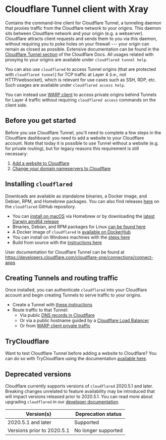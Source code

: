 # Cloudflare Tunnel client with Xray

Contains the command-line client for Cloudflare Tunnel, a tunneling daemon that proxies traffic from the Cloudflare network to your origins.
This daemon sits between Cloudflare network and your origin (e.g. a webserver). Cloudflare attracts client requests and sends them to you
via this daemon, without requiring you to poke holes on your firewall --- your origin can remain as closed as possible.
Extensive documentation can be found in the [Cloudflare Tunnel section](https://developers.cloudflare.com/cloudflare-one/connections/connect-apps) of the Cloudflare Docs.
All usages related with proxying to your origins are available under `cloudflared tunnel help`.

You can also use `cloudflared` to access Tunnel origins (that are protected with `cloudflared tunnel`) for TCP traffic
at Layer 4 (i.e., not HTTP/websocket), which is relevant for use cases such as SSH, RDP, etc.
Such usages are available under `cloudflared access help`.

You can instead use [WARP client](https://developers.cloudflare.com/cloudflare-one/connections/connect-apps/configuration/private-networks)
to access private origins behind Tunnels for Layer 4 traffic without requiring `cloudflared access` commands on the client side.


## Before you get started

Before you use Cloudflare Tunnel, you'll need to complete a few steps in the Cloudflare dashboard: you need to add a
website to your Cloudflare account. Note that today it is possible to use Tunnel without a website (e.g. for private
routing), but for legacy reasons this requirement is still necessary:
1. [Add a website to Cloudflare](https://support.cloudflare.com/hc/en-us/articles/201720164-Creating-a-Cloudflare-account-and-adding-a-website)
2. [Change your domain nameservers to Cloudflare](https://support.cloudflare.com/hc/en-us/articles/205195708)


## Installing `cloudflared`

Downloads are available as standalone binaries, a Docker image, and Debian, RPM, and Homebrew packages. You can also find releases [here](https://github.com/cloudflare/cloudflared/releases) on the `cloudflared` GitHub repository.

* You can [install on macOS](https://developers.cloudflare.com/cloudflare-one/connections/connect-apps/install-and-setup/installation#macos) via Homebrew or by downloading the [latest Darwin amd64 release](https://github.com/cloudflare/cloudflared/releases)
* Binaries, Debian, and RPM packages for Linux [can be found here](https://developers.cloudflare.com/cloudflare-one/connections/connect-apps/install-and-setup/installation#linux)
* A Docker image of `cloudflared` is [available on DockerHub](https://hub.docker.com/r/cloudflare/cloudflared)
* You can install on Windows machines with the [steps here](https://developers.cloudflare.com/cloudflare-one/connections/connect-apps/install-and-setup/installation#windows)
* Build from source with the [instructions here](https://developers.cloudflare.com/cloudflare-one/connections/connect-apps/install-and-setup/installation#build-from-source)

User documentation for Cloudflare Tunnel can be found at https://developers.cloudflare.com/cloudflare-one/connections/connect-apps


## Creating Tunnels and routing traffic

Once installed, you can authenticate `cloudflared` into your Cloudflare account and begin creating Tunnels to serve traffic to your origins.

* Create a Tunnel with [these instructions](https://developers.cloudflare.com/cloudflare-one/connections/connect-apps/create-tunnel)
* Route traffic to that Tunnel:
  * Via public [DNS records in Cloudflare](https://developers.cloudflare.com/cloudflare-one/connections/connect-apps/routing-to-tunnel/dns)
  * Or via a public hostname guided by a [Cloudflare Load Balancer](https://developers.cloudflare.com/cloudflare-one/connections/connect-apps/routing-to-tunnel/lb)
  * Or from [WARP client private traffic](https://developers.cloudflare.com/cloudflare-one/connections/connect-networks/private-net/)


## TryCloudflare

Want to test Cloudflare Tunnel before adding a website to Cloudflare? You can do so with TryCloudflare using the documentation [available here](https://developers.cloudflare.com/cloudflare-one/connections/connect-apps/run-tunnel/trycloudflare).

## Deprecated versions

Cloudflare currently supports versions of `cloudflared` 2020.5.1 and later. Breaking changes unrelated to feature availability may be introduced that will impact versions released prior to 2020.5.1. You can read more about upgrading `cloudflared` in our [developer documentation](https://developers.cloudflare.com/cloudflare-one/connections/connect-apps/install-and-setup/installation#updating-cloudflared).

| Version(s) | Deprecation status |
|---|---|
| 2020.5.1 and later | Supported |
| Versions prior to 2020.5.1 | No longer supported |

